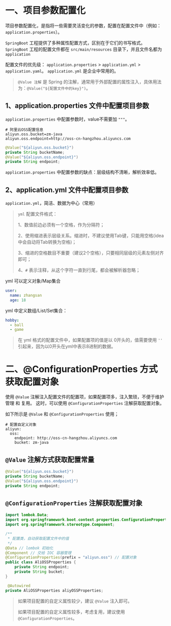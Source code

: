 # 一、项目参数配置化
项目参数配置化，是指将一些需要灵活变化的参数，配置在配置文件中（例如：`application.properties`）。

`SpringBoot` 工程提供了多种属性配置方式，区别在于它们的书写格式。
`SpringBoot` 工程的配置文件都在 `src/main/resources` 目录下，并且文件名都为 `application`

 配置文件的优先级： `application.properties` > `application.yml` > `application.yaml`。
`application.yml` 是企业中常用的。

> `@Value 注解` 是 Spring 的注解，通常用于外部配置的属性注入，具体用法为：`@Value("${配置文件中的key}")`。

## 1、application.properties 文件中配置项目参数

`application.properties` 中配置参数时，value不需要加 `"""`。

```properties
# 阿里云OSS配置信息
aliyun.oss.bucket=zm-java
aliyun.oss.endpoint=http://oss-cn-hangzhou.aliyuncs.com
```

```java
@Value("${aliyun.oss.bucket}")
private String bucketName;
@Value("${aliyun.oss.endpoint}")
private String endpoint;
```
`application.properties` 中配置参数的缺点：层级结构不清晰，解析效率低。


## 2、application.yml 文件中配置项目参数

`application.yml`，简洁、数据为中心（常用）

> `yml` 配置文件格式： 
> 
> 1、数值前边必须有一个空格，作为分隔符；
> 
> 2、使用缩进表示层级关系。缩进时，不建议使用Tab键，只能用空格(idea中会自动将Tab转换为空格)；
> 
> 3、缩进的空格数目不重要（建议2个空格），只要相同层级的元素左侧对齐即可；
> 
> 4、`#` 表示注释，从这个字符一直到行尾，都会被解析器忽略；

yml 可以定义对象/Map集合
```yml
user:
  name: zhangsan
  age: 18
```

yml 中定义数组/List/Set集合：
```yml
hobby:
  - ball
  - game   
```
> 在 yml 格式的配置文件中，如果配置项的值是以 0开头的，值需要使用 `''` 引起来，因为以0开头在yml中表示8进制的数据。

# 二、@ConfigurationProperties 方式获取配置对象

使用 `@Value` 注解注入配置文件的配置项，如果配置项多，注入繁琐，不便于维护管理 和 复用。
这时，可以使用 `@ConfigurationProperties` 注解获取配置对象。

如下所示是 `@Value` 和 `@ConfigurationProperties` 使用；

```properties
# 配置自定义对象
aliyun:
  oss:
    endpoint: http://oss-cn-hangzhou.aliyuncs.com
    bucket: zm-java
```

## `@Value` 注解方式获取配置常量

```java
@Value("${aliyun.oss.bucket}")
private String bucketName;
@Value("${aliyun.oss.endpoint}")
private String endpoint;
```

## `@ConfigurationProperties` 注解获取配置对象

```java
import lombok.Data;
import org.springframework.boot.context.properties.ConfigurationProperties;
import org.springframework.stereotype.Component;

/**
 * 配置类，自动获取配置文件中的值
 */
@Data // lombok 初始化
@Component // 交给 IOC 容器管理
@ConfigurationProperties(prefix = "aliyun.oss") // 配置对象
public class AliOSSProperties {
    private String endpoint;
    private String bucket;
}
```

```java
 @Autowired
private AliOSSProperties aliyOSSProperties;
```

> 如果项目配置的自定义属性较少，建议 `@Value` 注入即可。
> 
> 如果项目配置的自定义属性较多，考虑复用，建议使用 `@ConfigurationProperties`。